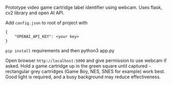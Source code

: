 Prototype video game cartridge label identifier using webcam. Uses flask, cv2 library and open AI API.

Add `config.json` to root of project with 

```
{
    "OPENAI_API_KEY": <your key>
}
```

`pip install` requirements and then 
python3 app.py

Open browser `http://localhost:5000` and give permission to use webcam if asked. Hold a game cartridge up in the green square until captured - rectangular grey cartridges (Game Boy, NES, SNES for example) work best. Good light is required, and a busy background may reduce effectiveness.